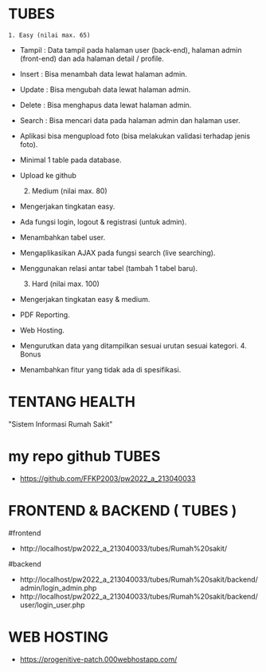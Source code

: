 # TUBES

    1. Easy (nilai max. 65)

- Tampil : Data tampil pada halaman user (back-end), halaman admin (front-end) dan
  ada halaman detail / profile.
- Insert : Bisa menambah data lewat halaman admin.
- Update : Bisa mengubah data lewat halaman admin.
- Delete : Bisa menghapus data lewat halaman admin.
- Search : Bisa mencari data pada halaman admin dan halaman user.
- Aplikasi bisa mengupload foto (bisa melakukan validasi terhadap jenis foto).
- Minimal 1 table pada database.
- Upload ke github

  2. Medium (nilai max. 80)

- Mengerjakan tingkatan easy.
- Ada fungsi login, logout & registrasi (untuk admin).
- Menambahkan tabel user.
- Mengaplikasikan AJAX pada fungsi search (live searching).
- Menggunakan relasi antar tabel (tambah 1 tabel baru).

  3.  Hard (nilai max. 100)

- Mengerjakan tingkatan easy & medium.
- PDF Reporting.
- Web Hosting.
- Mengurutkan data yang ditampilkan sesuai urutan sesuai kategori. 4. Bonus
- Menambahkan fitur yang tidak ada di spesifikasi.

# TENTANG HEALTH

"Sistem Informasi Rumah Sakit"

# my repo github TUBES
- https://github.com/FFKP2003/pw2022_a_213040033

# FRONTEND & BACKEND ( TUBES )
#frontend
- http://localhost/pw2022_a_213040033/tubes/Rumah%20sakit/

#backend
- http://localhost/pw2022_a_213040033/tubes/Rumah%20sakit/backend/admin/login_admin.php
- http://localhost/pw2022_a_213040033/tubes/Rumah%20sakit/backend/user/login_user.php


# WEB HOSTING
- https://progenitive-patch.000webhostapp.com/

